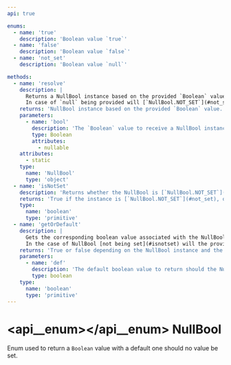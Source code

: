 ```yaml
---
api: true

enums:
  - name: 'true'
    description: 'Boolean value `true`'
  - name: 'false'
    description: 'Boolean value `false`'
  - name: 'not_set'
    description: 'Boolean value `null`'

methods:
  - name: 'resolve'
    description: |
      Returns a NullBool instance based on the provided `Boolean` value.  
      In case of `null` being provided will [`NullBool.NOT_SET`](#not_set) be returned, otherwise will the corresponding NullBool instance matching the Boolean value be returned.
    returns: 'NullBool instance based on the provided `Boolean` value.'
    parameters:
      - name: 'bool'
        description: 'The `Boolean` value to receive a NullBool instance for.'
        type: Boolean
        attributes:
          - nullable
    attributes:
      - static
    type:
      name: 'NullBool'
      type: 'object'
  - name: 'isNotSet'
    description: 'Returns whether the NullBool is [`NullBool.NOT_SET`](#not_set)'
    returns: 'True if the instance is [`NullBool.NOT_SET`](#not_set), otherwise false.'
    type:
      name: 'boolean'
      type: 'primitive'
  - name: 'getOrDefault'
    description: |
      Gets the corresponding boolean value associated with the NullBool instance.  
      In the case of NullBool [not being set](#isnotset) will the provided default value be returned.
    returns: 'True or false depending on the NullBool instance and the provided default value.'
    parameters:
      - name: 'def'
        description: 'The default boolean value to return should the NullBool instance be [`NullBool.NOT_SET`](#not_set).'
        type: boolean
    type:
      name: 'boolean'
      type: 'primitive'
---
```


# <api__enum></api__enum> NullBool

Enum used to return a `Boolean` value with a default one should no value be set.